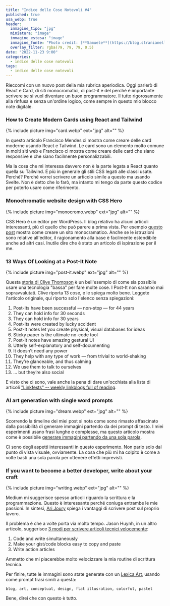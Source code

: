 ```yaml
---
title: "Indice delle Cose Notevoli #4"
published: true
usa_webp: true
header:
  immagine_tipo: "jpg"
  miniatura: "image"
  immagine_estesa: "image"
  immagine_fonte: "Photo credit: [**Samuele**](https://blog.stranianelli.com/)"
  overlay_filter: rgba(79, 79, 79, 0.5)
date: "2022-11-23 9:00"
categories:
  - indice delle cose notevoli
tags:
  - indice delle cose notevoli
---
```


Rieccomi con un nuovo post della mia rubrica aperiodica. Oggi parlerò di React e Card, di siti monocromatici, di post-it e del perché é importante scrivere se si vuol diventare un buon programmatore. Il tutto rigorosamente alla rinfusa e senza un'ordine logico, come sempre in questo mio blocco note digitale.

### How to Create Modern Cards using React and Tailwind

{% include picture img="card.webp" ext="jpg" alt="" %}

In questo articolo Francisco Mendes ci mostra come creare delle card moderne usando React e Tailwind. Le card sono un elemento molto comune in molti siti web e Francisco ci mostra come creare delle card che siano responsive e che siano facilmente personalizzabili.

Ma la cosa che mi interessa davvero non è la parte legata a React quanto quella su Tailwind. E più in generale gli stili CSS legati alle classi usate. Perché? Perché vorrei scrivere un articolo simile a questo ma usando Svelte. Non è detto che lo farò, ma intanto mi tengo da parte questo codice per poterlo usare come riferimento.

### Monochromatic website design with CSS Hero

{% include picture img="monocromo.webp" ext="jpg" alt="" %}

CSS Hero è un editor per WordPress. Il blog relativo ha alcuni articoli interessanti, più di quello che può parere a prima vista. Per esempio [questo post](https://www.csshero.org/monochromatic-website-design-css-hero/) mostra come creare un sito monocramatico. Anche se le istruzioni sono relative all'editor, il ragionamento alla base è facilmente estendibile anche ad altri casi. Inutile dire che è stato un articolo di ispirazione per il me.

### 13 Ways Of Looking at a Post-It Note

{% include picture img="post-it.webp" ext="jpg" alt="" %}

Questa [storia di Clive Thompson](https://forge.medium.com/13-ways-of-looking-at-a-post-it-note-6d72cd035c7d) è un bell'esempio di come sia possibile usare una tecnologia "bassa" per fare molte cose. I Post-It non saranno mai sopravvalutati. Clive riporta 13 cose, e le spiega molto bene. Leggete l'articolo originale, qui riporto solo l'elenco senza spiegazioni:

1. Post-Its have been successful — non-stop — for 44 years
2. They can hold info for 30 seconds
3. They can hold info for 30 years
4. Post-Its were created by lucky accident
5. Post-It notes let you create physical, visual databases for ideas
6. Sticky paper is the ultimate no-code tool
7. Post-It notes have amazing gestural UI
8. Utterly self-explanatory and self-documenting
9. It doesn’t need any power
10. They help with any type of work — from trivial to world-shaking
11. They’re glanceable, and thus calming
12. We use them to talk to ourselves
13. … but they’re also social

E visto che ci sono, vale anche la pena di dare un'occhiata alla lista di articoli ["Linkfests" -- weekly linkblogs full of reading](https://clivethompson.medium.com/list/linkfests-weekly-linkblogs-full-of-reading-a485ef98cc22).

### AI art generation with single word prompts

{% include picture img="dream.webp" ext="jpg" alt="" %}

Scorrendo la timeline dei miei post si nota come sono rimasto affascinato dalla possibilità di generare immagini partendo da dei prompt di testo. I miei esperimenti usano frasi lunghe e complesse, ma questo articolo mostra come è possibile [generare immagini partendo da una sola parola](https://timnwells.medium.com/ai-art-generation-with-single-word-prompts-6714ecb85f27).

Ci sono degli aspetti interessanti in questo esperimento. Non parlo solo dal punto di vista visuale, ovviamente. La cosa che più mi ha colpito è come a volte basti una sola parola per ottenere effetti imprevisti.

### If you want to become a better developer, write about your craft

{% include picture img="writing.webp" ext="jpg" alt="" %}

Medium mi suggerisce spesso articoli riguardo la scrittura e la programmazione. Questo è interessante perché coniuga entrambe le mie passioni. In sintesi, [Ari Joury](https://medium.com/geekculture/if-you-want-to-become-a-better-developer-write-about-your-craft-58050b481974) spiega i vantaggi di scrivere post sul proprio lavoro.

Il problema è che a volte porta via molto tempo. Jason Huynh, in un altro articolo, suggerisce [3 modi per scrivere articoli tecnici velocemente](https://medium.com/geekculture/3-ways-to-write-technical-articles-more-productively-d29cf036a164):

1. Code and write simultaneously
2. Make your gist/code blocks easy to copy and paste
3. Write action articles

Ammetto che mi piacerebbe molto velocizzare la mia routine di scrittura tecnica.

Per finire, tutte le immagini sono state generate con un [Lexica Art](https://medium.com/data-driven-fiction/lexica-art-how-to-search-and-create-images-with-artificial-intelligence-58ca51e63394), usando come prompt frasi simili a questa:

```
blog, art, conceptual, design, flat illusration, colorful, pastel
```

Bene, direi che con questo è tutto.
